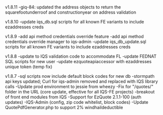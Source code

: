 v1.8.11
-giq-84: updated the address objects to return the squarefootunderroof and constructionyear on address validation

v1.8.10
-update iqs_db.sql scripts for all known FE variants to include ezaddresses creds

v1.8.9
-add api method credentials override feature
-add api method credentials override manager to iqs-admin
-update iqs_db_update.sql scripts for all known FE variants to include ezaddresses creds

v1.8.8
-update to IQS validation code to accommodate FL
-update FEDNAT SQL scripts for new user
-update ezquoteapiaccessor with ezaddresses unique token (temp fix)

v1.8.7
-sql scripts now include default block codes for new db
-stormpath api keys updated; Curl for iqs-admin removed and replaced with IQS library calls
-Update prod environment to jessie from wheezy
-Fix for "/quotes/" folder in the URL (core update, effective for all IQS-FE projects)
-breakout of front end modules from IQS
-Support for EzQuote 2.1.1-100 (auth updates)
-IQS-Admin (config, zip code whitelist, block codes)
-Update QuotePdfGenerator.php to support 2% windhaildeductible